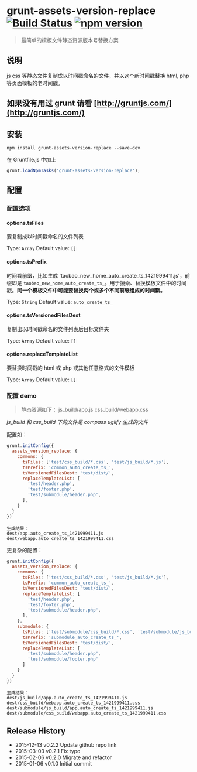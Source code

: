 # grunt-assets-version-replace  [![Build Status](https://travis-ci.org/Black-Mirror/grunt-assets-version-replace.svg?branch=master)](https://travis-ci.org/Black-Mirror/grunt-assets-version-replace) [![npm version](https://badge.fury.io/js/grunt-assets-version-replace.svg)](http://badge.fury.io/js/grunt-assets-version-replace)

> 最简单的模板文件静态资源版本号替换方案

## 说明

js css 等静态文件复制成以时间戳命名的文件，并以这个新时间戳替换 html, php 等页面模板的老时间戳。

## 如果没有用过 grunt 请看 [http://gruntjs.com/](http://gruntjs.com/)

## 安装


```shell
npm install grunt-assets-version-replace --save-dev
```

在 Gruntfile.js 中加上

```js
grunt.loadNpmTasks('grunt-assets-version-replace');
```

## 配置

### 配置选项

#### options.tsFiles

要复制成以时间戳命名的文件列表

Type: `Array`
Default value: `[]`


#### options.tsPrefix

时间戳前缀，比如生成 'taobao_new_home_auto_create_ts_1421999411.js'，前缀即是 `taobao_new_home_auto_create_ts_`。用于搜索、替换模板文件中的时间戳。**同一个模板文件中可能要替换两个或多个不同前缀组成的时间戳。**

Type: `String`
Default value: `auto_create_ts_`


#### options.tsVersionedFilesDest

复制出以时间戳命名的文件列表后目标文件夹

Type: `Array`
Default value: `[]`


#### options.replaceTemplateList

要替换时间戳的 html 或 php 或其他任意格式的文件模板

Type: `Array`
Default value: `[]`


### 配置 demo

> 静态资源如下：
    js_build/app.js
    css_build/webapp.css

*js_build 和 css_build 下的文件是 compass uglify 生成的文件*

配置如：

```js
grunt.initConfig({
  assets_version_replace: {
    commons: {
      tsFiles: ['test/css_build/*.css', 'test/js_build/*.js'],
      tsPrefix: 'common_auto_create_ts_',
      tsVersionedFilesDest: 'test/dist/',
      replaceTemplateList: [
        'test/header.php',
        'test/footer.php',
        'test/submodule/header.php',
      ],
    }
  }
})
```


    生成结果：
    dest/app.auto_create_ts_1421999411.js
    dest/webapp.auto_create_ts_1421999411.css


更复杂的配置：

```js
grunt.initConfig({
  assets_version_replace: {
    commons: {
      tsFiles: ['test/css_build/*.css', 'test/js_build/*.js'],
      tsPrefix: 'common_auto_create_ts_',
      tsVersionedFilesDest: 'test/dist/',
      replaceTemplateList: [
        'test/header.php',
        'test/footer.php',
        'test/submodule/header.php',
      ],
    },
    submodule: {
      tsFiles: ['test/submodule/css_build/*.css', 'test/submodule/js_build/*.js'],
      tsPrefix: 'submodule_auto_create_ts_',
      tsVersionedFilesDest: 'test/dist/',
      replaceTemplateList: [
        'test/submodule/header.php',
        'test/submodule/footer.php'
      ]
    }
  }
})
```


    生成结果：
    dest/js_build/app.auto_create_ts_1421999411.js
    dest/css_build/webapp.auto_create_ts_1421999411.css
    dest/submodule/js_build/app.auto_create_ts_1421999411.js
    dest/submodule/css_build/webapp.auto_create_ts_1421999411.css



## Release History

* 2015-12-13   v0.2.2   Update github repo link
* 2015-03-03   v0.2.1   Fix typo
* 2015-02-06   v0.2.0   Migrate and refactor
* 2015-01-06   v0.1.0   Initial commit
